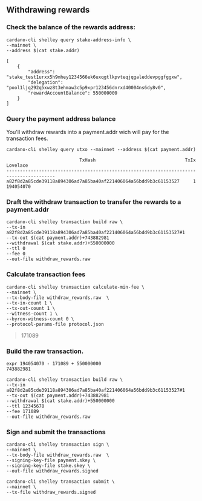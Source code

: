 ## Withdrawing rewards


### Check the balance of the rewards address:

    cardano-cli shelley query stake-address-info \
    --mainnet \
    --address $(cat stake.addr)

    [
        {
            "address": "stake_test1urxx5h9mhey1234566ek6uxqgtlkpvteqjqgaleddevpggfggxw",
            "delegation": "pool1ljq292q5xwz8t3ehmaw3c5p9xpr123456dnrxd40004ns6dy8v0",
            "rewardAccountBalance": 550000000
        }
    ]


### Query the payment address balance

You'll withdraw rewards into a payment.addr wich will pay for the transaction fees.

    cardano-cli shelley query utxo --mainnet --address $(cat payment.addr)

                               TxHash                                 TxIx        Lovelace
    ----------------------------------------------------------------------------------------
    a82f8d2a85cde39118a894306ad7a85ba40af221406064a56bdd9b3c61153527     1         194054070

### Draft the withdraw transaction to transfer the rewards to a payment.addr

    cardano-cli shelley transaction build raw \
    --tx-in a82f8d2a85cde39118a894306ad7a85ba40af221406064a56bdd9b3c61153527#1
    --tx-out $(cat payment.addr)+743882981
    --withdrawal $(cat stake.addr)+550000000
    --ttl 0
    --fee 0
    --out-file withdraw_rewards.raw

### Calculate transaction fees

    cardano-cli shelley transaction calculate-min-fee \
    --mainnet \
    --tx-body-file withdraw_rewards.raw  \
    --tx-in-count 1 \
    --tx-out-count 1 \
    --witness-count 1 \
    --byron-witness-count 0 \
    --protocol-params-file protocol.json

   > 171089

### Build the raw transaction.

    expr 194054070 - 171089 + 550000000
    743882981

    cardano-cli shelley transaction build raw \
    --tx-in a82f8d2a85cde39118a894306ad7a85ba40af221406064a56bdd9b3c61153527#1
    --tx-out $(cat payment.addr)+743882981
    --withdrawal $(cat stake.addr)+550000000
    --ttl 12345678
    --fee 171089
    --out-file withdraw_rewards.raw    

### Sign and submit the transactions

    cardano-cli shelley transaction sign \
    --mainnet \
    --tx-body-file withdraw_rewards.raw  \
    --signing-key-file payment.skey \
    --signing-key-file stake.skey \
    --out-file withdraw_rewards.signed

    cardano-cli shelley transaction submit \
    --mainnet \
    --tx-file withdraw_rewards.signed
